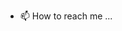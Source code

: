 <!-- - 👋 Hi, I’m @suhaib99
- 👀 I’m interested in ...
- 🌱 I’m currently learning ...
- 💞️ I’m looking to collaborate on ... -->
- 📫 How to reach me ...

<!---
suhaib99/suhaib99 is a ✨ special ✨ repository because its `README.md` (this file) appears on your GitHub profile.
You can click the Preview link to take a look at your changes.
--->

<!--  
 # Suhaib

Hi there! I am a Data Scientist and Web Developer with a passion for turning complex data into beautiful and interactive visualizations. I have experience working with a variety of programming languages, including R, Python, SQL, Java, and C++.

## Skills
- Strong proficiency in data analysis, machine learning, and statistics
- Familiarity with front-end technologies such as HTML, CSS, and JavaScript
- Experience with popular data science libraries and frameworks such as Pandas, scikit-learn, and TensorFlow
- Knowledge of data visualization techniques and tools such as D3.js, Tableau, and ggplot2
- A knack for making terrible puns (i.e. "I may not be a smart cookie, but I can churn out some sweet data visualizations.")

## Projects
- [Data Science Portfolio](https://github.com/your-username/data-science-portfolio): A collection of my best data science projects, including analyses, visualizations, and models.
- [Web Development Portfolio](https://github.com/your-username/web-development-portfolio): A showcase of my web development skills, featuring responsive, user-friendly, and visually appealing designs.

## Contact
Feel free to contact me via email at yourname@email.com or connect with me on LinkedIn at https://linkedin.com/in/your-username. I'm always open to discussing new opportunities and collaborations. -->
